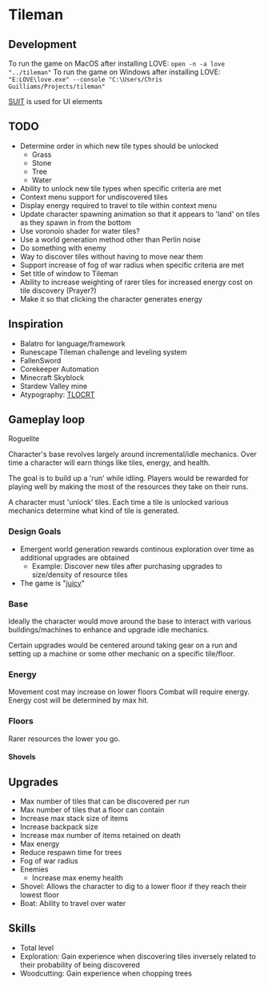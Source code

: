 # Tileman

## Development

To run the game on MacOS after installing LOVE: `open -n -a love "../tileman"`
To run the game on Windows after installing LOVE: `"E:LOVE\love.exe" --console "C:\Users/Chris Guilliams/Projects/tileman"`

[SUIT](https://github.com/vrld/suit) is used for UI elements

## TODO

- Determine order in which new tile types should be unlocked
    - Grass
    - Stone
    - Tree
    - Water
- Ability to unlock new tile types when specific criteria are met
- Context menu support for undiscovered tiles
- Display energy required to travel to tile within context menu
- Update character spawning animation so that it appears to 'land' on tiles as they spawn in from the bottom
- Use voronoio shader for water tiles?
- Use a world generation method other than Perlin noise
- Do something with enemy
- Way to discover tiles without having to move near them
- Support increase of fog of war radius when specific criteria are met
- Set title of window to Tileman
- Ability to increase weighting of rarer tiles for increased energy cost on tile discovery (Prayer?)
- Make it so that clicking the character generates energy

## Inspiration

- Balatro for language/framework
- Runescape Tileman challenge and leveling system
- FallenSword
- Corekeeper Automation
- Minecraft Skyblock
- Stardew Valley mine
- Atypography: [TLOCRT](https://www.atypography.com/product-page/tlocrt-h-v-sq)

## Gameplay loop

Roguelite

Character's base revolves largely around incremental/idle mechanics. Over time a character will earn things like tiles, energy, and health. 

The goal is to build up a 'run' while idling. Players would be rewarded for playing well by making the most of the resources they take on their runs.

A character must 'unlock' tiles. Each time a tile is unlocked various mechanics determine what kind of tile is generated.

### Design Goals

- Emergent world generation rewards continous exploration over time as additional upgrades are obtained
    - Example: Discover new tiles after purchasing upgrades to size/density of resource tiles
- The game is "[juicy](https://www.youtube.com/watch?v=Fy0aCDmgnxg)"

### Base

Ideally the character would move around the base to interact with various buildings/machines to enhance and upgrade idle mechanics.

Certain upgrades would be centered around taking gear on a run and setting up a machine or some other mechanic on a specific tile/floor.

### Energy

Movement cost may increase on lower floors
Combat will require energy. Energy cost will be determined by max hit.

### Floors

Rarer resources the lower you go.
#### Shovels

## Upgrades

- Max number of tiles that can be discovered per run
- Max number of tiles that a floor can contain
- Increase max stack size of items
- Increase backpack size
- Increase max number of items retained on death
- Max energy
- Reduce respawn time for trees
- Fog of war radius
- Enemies
    - Increase max enemy health
- Shovel: Allows the character to dig to a lower floor if they reach their lowest floor
- Boat: Ability to travel over water

## Skills

- Total level
- Exploration: Gain experience when discovering tiles inversely related to their probability of being discovered
- Woodcutting: Gain experience when chopping trees